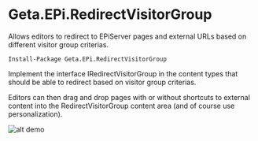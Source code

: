 # Geta.EPi.RedirectVisitorGroup
Allows editors to redirect to EPiServer pages and external URLs based on different visitor group criterias.

```
Install-Package Geta.EPi.RedirectVisitorGroup
```

Implement the interface IRedirectVisitorGroup in the content types that should be able to redirect based on visitor group criterias.

Editors can then drag and drop pages with or without shortcuts to external content into the RedirectVisitorGroup content area (and of course use personalization).

![alt demo](https://github.com/Geta/EPi.RedirectVisitorGroup/blob/master/RedirectVisitorGroup.gif) 
